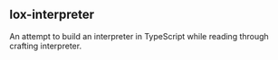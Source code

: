 lox-interpreter
----
An attempt to build an interpreter in TypeScript while reading through crafting interpreter.